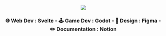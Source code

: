 <p align="center">
  <a href="https://www.mikesenh.com/">
<img src=https://www.mikesenh.com/base/move-machines.webp/>
  </a>
<h3 align="center">🌐 Web Dev : Svelte - 🕹️ Game Dev : Godot - 🎨 Design : Figma - ✏️ Documentation : Notion </h3>
</p>

<!--
<p align="center">
  01001001 00100111 01101101 00100000 01101101 01100001 01101001 01101110 01101100 01111001 00100000 01101001 01101110 01110100 01100101 01110010 01100101 01110011 01110100 01100101 01100100 00100000 01101001 01101110 00100000 01110100 01100101 01100011 01101000 01101110 01101111 01101100 01101111 01100111 01111001 00100000 01110010 01100101 01101100 01100001 01110100 01100101 01100100 00100000 01110100 01101111 00100000 01110100 01101000 01100101 00100000 01110111 01101111 01110010 01101100 01100100 00100000 01110111 01101001 01100100 01100101 00100000 01110111 01100101 01100010 00100000 01100001 01101110 01100100 00100000 01100011 01101111 01101111 01110000 00100000 01110110 01101001 01100100 01100101 01101111 00100000 01100111 01100001 01101101 01100101 01110011 00101100 00100000 01110011 01101111 00100000 01110100 01101000 01100001 01110100 00100000 01110100 01101000 01100101 00100000 01110011 01100101 01100011 01110010 01100101 01110100 00100000 01110100 01101111 00100000 01110011 01110100 01100001 01110010 01110100 01101001 01101110 01100111 00100000 01100001 00100000 01100011 01101111 01101110 01110110 01100101 01110010 01110011 01100001 01110100 01101001 01101111 01101110 00100000 01110111 01101001 01110100 01101000 00100000 01101101 01100101 00101110
</p>
-->
